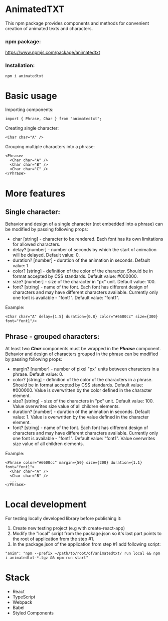 # AnimatedTXT

This npm package provides components and methods for convenient creation of animated texts and characters.

### npm package:

https://www.npmjs.com/package/animatedtxt

### Installation:

```
npm i animatedtxt
```

# Basic usage

Importing components:

```
import { Phrase, Char } from "animatedtxt";
```

Creating single character:

```
<Char char="A" />
```

Grouping multiple characters into a phrase:

```
<Phrase>
  <Char char="A" />
  <Char char="B" />
  <Char char="C" />
</Phrase>
```

# More features

## Single character:

Behavior and design of a single character (not embedded into a phrase) can be modified by passing following props:

- char [string] - character to be rendered. Each font has its own limitations for allowed characters.
- delay? [number] - number of seconds by which the start of animation will be delayed. Default value: 0.
- duration? [number] - duration of the animation in seconds. Default value: 1.
- color? [string] - definition of the color of the character. Should be in format accepted by CSS standards. Default value: #000000.
- size? [number] - size of the character in "px" unit. Default value: 100.
- font? [string] - name of the font. Each font has different design of characters and may have different characters available. Currently only one font is available - "font1". Default value: "font1".

Example:

```
<Char char="A" delay={1.5} duration={0.8} color="#6600cc" size={300} font="font1"/>
```

## Phrase - grouped characters:

At least two _**Char**_ components must be wrapped in the _**Phrase**_ component. Behavior and design of characters grouped in the phrase can be modified by passing following props:

- margin? [number] - number of pixel "px" units between characters in a phrase. Default value: 0.
- color? [string] - definition of the color of the characters in a phrase. Should be in format accepted by CSS standards. Default value: #000000. Value is overwritten by the color defined in the character element.
- size? [string] - size of the characters in "px" unit. Default value: 100. Value overwrites size value of all children elements.
- duration? [number] - duration of the animation in seconds. Default value: 1. Value is overwritten by the value defined in the character element.
- font? [string] - name of the font. Each font has different design of characters and may have different characters available. Currently only one font is available - "font1". Default value: "font1". Value overwrites size value of all children elements.

Example:

```
<Phrase color="#6600cc" margin={50} size={200} duration={1.1} font="font1">
  <Char char="A" />
  <Char char="B" />
  ...
</Phrase>
```

# Local development

For testing locally developed library before publishing it:

1. Create new testing project (e.g with create-react-app)
2. Modify the "local" script from the package.json so it's last part points to the root of application from the step #1.
3. In the package.json of the application from step #1 add following script:

```
"anim": "npm --prefix ~/path/to/root/of/animatedtxt/ run local && npm i animatedtxt-*.tgz && npm run start"
```

# Stack

- React
- TypeScript
- Webpack
- Babel
- Styled Components
